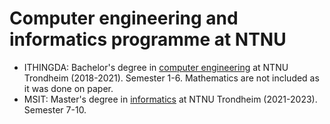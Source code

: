 # Computer engineering and informatics programme at NTNU
- ITHINGDA: Bachelor's degree in [computer engineering](https://www.ntnu.no/studier/ithingda) at NTNU Trondheim (2018-2021). Semester 1-6. Mathematics are not included as it was done on paper.
- MSIT: Master's degree in [informatics](https://www.ntnu.no/studier/studieplan#programmeCode=MSIT&year=2021&dir=MSIT-DBS-21) at NTNU Trondheim (2021-2023). Semester 7-10.
